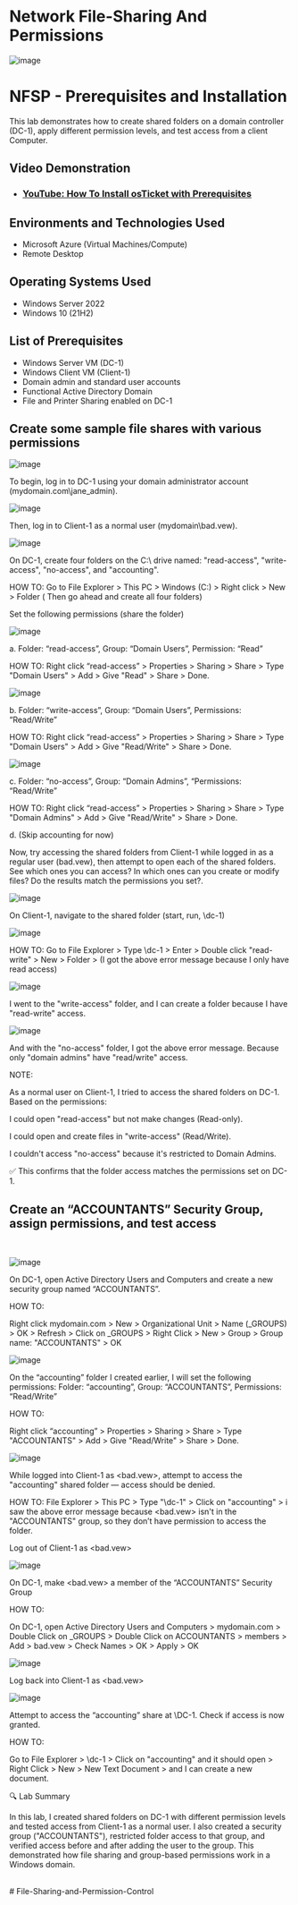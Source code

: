 # Network File-Sharing And Permissions
<p align="center">
  
  ![image](https://github.com/user-attachments/assets/9b9c068e-c437-4bb1-b801-740a45b3b55f)

</p>

<h1>NFSP - Prerequisites and Installation</h1>
This lab demonstrates how to create shared folders on a domain controller (DC-1), apply different permission levels, and test access from a client Computer.<br />

<h2>Video Demonstration</h2>

- ### [YouTube: How To Install osTicket with Prerequisites](https://www.youtube.com)

<h2>Environments and Technologies Used</h2>

- Microsoft Azure (Virtual Machines/Compute)
- Remote Desktop

<h2>Operating Systems Used </h2>

- Windows Server 2022
- Windows 10 (21H2)

<h2>List of Prerequisites</h2>

- Windows Server VM (DC-1)
- Windows Client VM (Client-1)
- Domain admin and standard user accounts
- Functional Active Directory Domain
- File and Printer Sharing enabled on DC-1

<h2>Create some sample file shares with various permissions</h2>

<p>

![image](https://github.com/user-attachments/assets/a9fc5771-0045-4f64-8e01-551feec7e98f)

To begin, log in to DC-1 using your domain administrator account (mydomain.com\jane_admin).

![image](https://github.com/user-attachments/assets/02cbea81-17d4-4501-ab44-060a2c89a0d9)

Then, log in to Client-1 as a normal user (mydomain\bad.vew).

![image](https://github.com/user-attachments/assets/8fcabe78-baf0-40ec-8c81-89c4cf8f9f37)

On DC-1, create four folders on the C:\ drive named: "read-access", "write-access", "no-access", and "accounting".

HOW TO: 
Go to File Explorer > This PC > Windows (C:) > Right click > New > Folder ( Then go ahead and create all four folders)

Set the following permissions (share the folder)

 ![image](https://github.com/user-attachments/assets/95fbf337-b79a-4c5e-94b8-de3b11399b9d)

  a. Folder: “read-access”, Group: “Domain Users”, Permission: “Read”
  
  HOW TO: 
  Right click “read-access” > Properties > Sharing > Share > Type "Domain Users" > Add > Give "Read" > Share > Done. 

  ![image](https://github.com/user-attachments/assets/7a965112-2aee-44cc-9a8e-8c48b0613b1b)

  b. Folder: “write-access”,  Group: “Domain Users”, Permissions: “Read/Write”
  
  HOW TO: 
  Right click “read-access” > Properties > Sharing > Share > Type "Domain Users" > Add > Give "Read/Write" > Share > Done. 

  ![image](https://github.com/user-attachments/assets/1d2c12e1-b601-4d52-9ec8-127111948b16)
 
  c. Folder: “no-access”, Group: “Domain Admins”, “Permissions: “Read/Write”
  
  HOW TO: 
  Right click “read-access” > Properties > Sharing > Share > Type "Domain Admins" > Add > Give "Read/Write" > Share > Done. 
  
  d. (Skip accounting for now)

</p>

Now, try accessing the shared folders from Client-1 while logged in as a regular user (bad.vew), then attempt to open each of the shared folders. See which ones you can access? In which ones can you create or modify files? Do the results match the permissions you set?.

<p>

![image](https://github.com/user-attachments/assets/820cd25e-ef16-4bba-90b9-a7bcb247e688)
  
On Client-1, navigate to the shared folder (start, run, \\dc-1)

![image](https://github.com/user-attachments/assets/2b6b7724-2867-4460-925d-c2b706743e6b)

HOW TO:
Go to File Explorer > Type \\dc-1 > Enter > Double click "read-write" > New > Folder > (I got the above error message because I only have read access)

![image](https://github.com/user-attachments/assets/92191bc1-b32c-46cf-9664-06ec60ae2613)

I went to the "write-access" folder, and I can create a folder because I have "read-write" access.

![image](https://github.com/user-attachments/assets/466f0e17-73ea-4927-b2cb-3b234944ac23)

And with the "no-access" folder, I got the above error message. Because only "domain admins" have "read/write" access. 

NOTE:

As a normal user on Client-1, I tried to access the shared folders on DC-1. Based on the permissions:

  I could open "read-access" but not make changes (Read-only).

  I could open and create files in "write-access" (Read/Write).

  I couldn't access "no-access" because it's restricted to Domain Admins.

✅ This confirms that the folder access matches the permissions set on DC-1.

<h2>Create an “ACCOUNTANTS” Security Group, assign permissions, and test access</h2>

</p>
<br />

<p>

![image](https://github.com/user-attachments/assets/a1bf900f-110e-43f4-839d-a4772658d221)
  
On DC-1, open Active Directory Users and Computers and create a new security group named “ACCOUNTANTS”.

HOW TO:

Right click mydomain.com > New > Organizational Unit > Name (_GROUPS) > OK > Refresh > Click on _GROUPS > Right Click > New > Group > Group name: "ACCOUNTANTS" > OK


![image](https://github.com/user-attachments/assets/79322788-4794-4a92-8cad-4f1cc7b30f5c)

On the “accounting” folder I created earlier, I will set the following permissions: Folder: “accounting”, Group: “ACCOUNTANTS”, Permissions: “Read/Write”

HOW TO:

Right click “accounting” > Properties > Sharing > Share > Type "ACCOUNTANTS" > Add > Give "Read/Write" > Share > Done. 

![image](https://github.com/user-attachments/assets/abbc8dcd-881f-4d6b-ae12-a288ec266096)

While logged into Client-1 as <bad.vew>, attempt to access the "accounting" shared folder — access should be denied.

HOW TO:
File Explorer > This PC > Type "\\dc-1" > Click on "accounting" > i saw the above error message because <bad.vew> isn't in the "ACCOUNTANTS" group, so they don’t have permission to access the folder.

Log out of Client-1 as  <bad.vew>

![image](https://github.com/user-attachments/assets/559f92b1-e0cd-4211-a830-80aaf54d6794)

On DC-1, make <bad.vew> a member of the “ACCOUNTANTS”  Security Group

HOW TO:

On DC-1, open Active Directory Users and Computers > mydomain.com > Double Click on _GROUPS > Double Click on ACCOUNTANTS > members > Add > bad.vew > Check Names > OK > Apply > OK

![image](https://github.com/user-attachments/assets/11899305-e00a-4925-8843-28f25ed7815d)

Log back into Client-1 as <bad.vew> 

![image](https://github.com/user-attachments/assets/ec78c0b0-128a-403c-b8b4-f7231b66b4a7)

Attempt to access the “accounting” share at \\DC-1\. Check if access is now granted.

HOW TO:

Go to File Explorer > \\dc-1 > Click on "accounting" and it should open > Right Click > New > New Text Document > and I can create a new document. 


🔍 Lab Summary 

In this lab, I created shared folders on DC-1 with different permission levels and tested access from Client-1 as a normal user. I also created a security group ("ACCOUNTANTS"), restricted folder access to that group, and verified access before and after adding the user to the group. This demonstrated how file sharing and group-based permissions work in a Windows domain.


</p>

<br /># File-Sharing-and-Permission-Control
